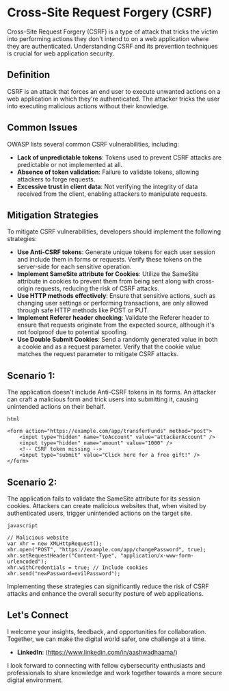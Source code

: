 # Cross-Site Request Forgery (CSRF)

Cross-Site Request Forgery (CSRF) is a type of attack that tricks the victim into performing actions they don't intend to on a web application where they are authenticated. Understanding CSRF and its prevention techniques is crucial for web application security.

## Definition

CSRF is an attack that forces an end user to execute unwanted actions on a web application in which they're authenticated. The attacker tricks the user into executing malicious actions without their knowledge.

## Common Issues

OWASP lists several common CSRF vulnerabilities, including:

- **Lack of unpredictable tokens**: Tokens used to prevent CSRF attacks are predictable or not implemented at all.
- **Absence of token validation**: Failure to validate tokens, allowing attackers to forge requests.
- **Excessive trust in client data**: Not verifying the integrity of data received from the client, enabling attackers to manipulate requests.

## Mitigation Strategies

To mitigate CSRF vulnerabilities, developers should implement the following strategies:

- **Use Anti-CSRF tokens**: Generate unique tokens for each user session and include them in forms or requests. Verify these tokens on the server-side for each sensitive operation.
- **Implement SameSite attribute for Cookies**: Utilize the SameSite attribute in cookies to prevent them from being sent along with cross-origin requests, reducing the risk of CSRF attacks.
- **Use HTTP methods effectively**: Ensure that sensitive actions, such as changing user settings or performing transactions, are only allowed through safe HTTP methods like POST or PUT.
- **Implement Referer header checking**: Validate the Referer header to ensure that requests originate from the expected source, although it's not foolproof due to potential spoofing.
- **Use Double Submit Cookies**: Send a randomly generated value in both a cookie and as a request parameter. Verify that the cookie value matches the request parameter to mitigate CSRF attacks.

## Scenario 1:

The application doesn't include Anti-CSRF tokens in its forms. An attacker can craft a malicious form and trick users into submitting it, causing unintended actions on their behalf.

```
html

<form action="https://example.com/app/transferFunds" method="post">
    <input type="hidden" name="toAccount" value="attackerAccount" />
    <input type="hidden" name="amount" value="1000" />
    <!-- CSRF token missing -->
    <input type="submit" value="Click here for a free gift!" />
</form>
```

## Scenario 2:

The application fails to validate the SameSite attribute for its session cookies. Attackers can create malicious websites that, when visited by authenticated users, trigger unintended actions on the target site.

```
javascript

// Malicious website
var xhr = new XMLHttpRequest();
xhr.open("POST", "https://example.com/app/changePassword", true);
xhr.setRequestHeader("Content-Type", "application/x-www-form-urlencoded");
xhr.withCredentials = true; // Include cookies
xhr.send("newPassword=evilPassword");
```

Implementing these strategies can significantly reduce the risk of CSRF attacks and enhance the overall security posture of web applications.

## Let's Connect

I welcome your insights, feedback, and opportunities for collaboration. Together, we can make the digital world safer, one challenge at a time.

- **LinkedIn**: (https://www.linkedin.com/in/aashwadhaama/)

I look forward to connecting with fellow cybersecurity enthusiasts and professionals to share knowledge and work together towards a more secure digital environment.
